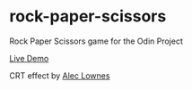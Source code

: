 # rock-paper-scissors
Rock Paper Scissors game for the Odin Project

[Live Demo](https://shieldzzz.github.io/rock-paper-scissors/)

CRT effect by [Alec Lownes](http://aleclownes.com/2017/02/01/crt-display.html)
